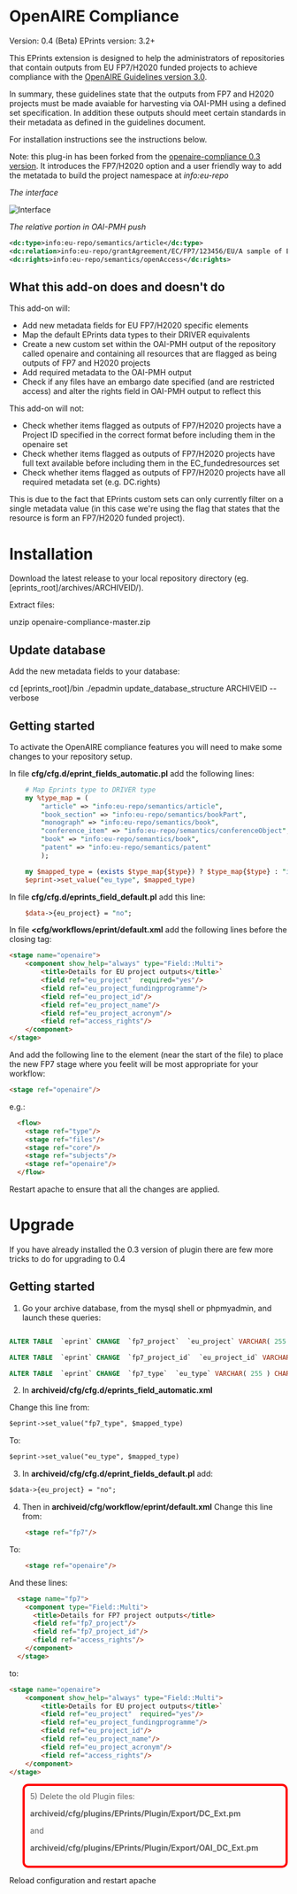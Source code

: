 OpenAIRE Compliance
===================

Version: 0.4 (Beta)
EPrints version: 3.2+

This EPrints extension is designed to help the administrators of repositories that contain outputs from EU FP7/H2020 funded projects to achieve compliance with the [OpenAIRE Guidelines version 3.0](https://guidelines.openaire.eu/en/latest/index.html).

In summary, these guidelines state that the outputs from FP7 and H2020 projects must be made avaiable for harvesting via OAI-PMH using a defined set specification. In addition these outputs should meet certain standards in their metadata as defined in the guidelines document.

For installation instructions see the instructions below.

Note: this plug-in has been forked from the [openaire-compliance 0.3 version](https://github.com/eprintsug/openaire-compliance). It introduces the FP7/H2020 option and a user friendly way to add the metatada to build the project namespace at <i>info:eu-repo</i> 

<i>The interface</i>

![Interface](OpenAireInterface.png)

<i>The relative portion in OAI-PMH push</i>
```xml
<dc:type>info:eu-repo/semantics/article</dc:type>
<dc:relation>info:eu-repo/grantAgreement/EC/FP7/123456/EU/A sample of EU project/EUPSAM</dc:relation>
<dc:rights>info:eu-repo/semantics/openAccess</dc:rights>
```

What this add-on does and doesn't do
------------------------------------

This add-on will:

* Add new metadata fields for EU FP7/H2020 specific elements
* Map the default EPrints data types to their DRIVER equivalents 
* Create a new custom set within the OAI-PMH output of the repository called openaire and containing all resources that are flagged as being outputs of FP7 and H2020 projects
* Add required metadata to the OAI-PMH output
* Check if any files have an embargo date specified (and are restricted access) and alter the rights field in OAI-PMH output to reflect this


This add-on will not:

* Check whether items flagged as outputs of FP7/H2020 projects have a Project ID specified in the correct format before including them in the openaire set
* Check whether items flagged as outputs of FP7/H2020 projects have full text available before including them in the EC_fundedresources set
* Check whether items flagged as outputs of FP7/H2020 projects have all required metadata set (e.g. DC.rights)

This is due to the fact that EPrints custom sets can only currently filter on a single metadata value (in this case we're using the flag that states that the resource is form an FP7/H2020 funded project).

Installation
============

Download the latest release to your local repository directory (eg. [eprints_root]/archives/ARCHIVEID/).

Extract files:

unzip openaire-compliance-master.zip


Update database
---------------

Add the new metadata fields to your database:

cd [eprints_root]/bin
./epadmin update_database_structure ARCHIVEID --verbose


Getting started
---------------

To activate the OpenAIRE compliance features you will need to make some changes to your repository setup. 


In file <b>cfg/cfg.d/eprint_fields_automatic.pl</b> add the following lines:

```perl
	# Map Eprints type to DRIVER type
	my %type_map = (
		"article" => "info:eu-repo/semantics/article",
		"book_section" => "info:eu-repo/semantics/bookPart",
		"monograph" => "info:eu-repo/semantics/book",
		"conference_item" => "info:eu-repo/semantics/conferenceObject",
		"book" => "info:eu-repo/semantics/book",
		"patent" => "info:eu-repo/semantics/patent"
		);

	my $mapped_type = (exists $type_map{$type}) ? $type_map{$type} : "info:eu-repo/semantics/other";
	$eprint->set_value("eu_type", $mapped_type)
```

In file <b>cfg/cfg.d/eprints_field_default.pl</b> add this line:


```perl
	$data->{eu_project} = "no";
```

In file <b><cfg/workflows/eprint/default.xml</b> add the following lines before the closing </workflow> tag:

```html
<stage name="openaire">
	<component show_help="always" type="Field::Multi">
		<title>Details for EU project outputs</title>`
		<field ref="eu_project"  required="yes"/>
		<field ref="eu_project_fundingprogramme"/>
		<field ref="eu_project_id"/>
		<field ref="eu_project_name"/>
		<field ref="eu_project_acronym"/>
		<field ref="access_rights"/>
	</component>
</stage>
```

And add the following line to the <flow> element (near the start of the file) to place the new FP7 stage where you feelit will be most appropriate for your workflow:

```html	
<stage ref="openaire"/>
```

e.g.:

```html
  <flow>
    <stage ref="type"/>
    <stage ref="files"/>
    <stage ref="core"/>
    <stage ref="subjects"/>
    <stage ref="openaire"/>
  </flow>
```

Restart apache to ensure that all the changes are applied.


Upgrade
=======

If you have already installed the 0.3 version of plugin there are few more tricks to do for upgrading to 0.4

Getting started
---------------

1) Go your archive database, from the mysql shell or phpmyadmin, and launch these queries:

```sql

ALTER TABLE  `eprint` CHANGE  `fp7_project`  `eu_project` VARCHAR( 255 ) CHARACTER SET utf8 COLLATE utf8_bin NULL DEFAULT NULL ;

ALTER TABLE  `eprint` CHANGE  `fp7_project_id`  `eu_project_id` VARCHAR( 255 ) CHARACTER SET utf8 COLLATE utf8_bin NULL DEFAULT NULL ;

ALTER TABLE  `eprint` CHANGE  `fp7_type`  `eu_type` VARCHAR( 255 ) CHARACTER SET utf8 COLLATE utf8_bin NULL DEFAULT NULL ;

```

2) In <b>archiveid/cfg/cfg.d/eprints_field_automatic.xml</b>

Change this line from:

```html
$eprint->set_value("fp7_type", $mapped_type)
```
To:

```html
$eprint->set_value("eu_type", $mapped_type)
```


3) In <b>archiveid/cfg/cfg.d/eprint_fields_default.pl</b> add:
```html
$data->{eu_project} = "no";
```	

4) Then in <b>archiveid/cfg/workflow/eprint/default.xml</b>
Change this line from:
```html
	<stage ref="fp7"/>
```    
To:
```html
	<stage ref="openaire"/>
```	
	
And these lines:
```html
  <stage name="fp7">
    <component type="Field::Multi">
      <title>Details for FP7 project outputs</title>
      <field ref="fp7_project"/>
      <field ref="fp7_project_id"/>
      <field ref="access_rights"/>
    </component>
  </stage>
```  
to:

```html
<stage name="openaire">
	<component show_help="always" type="Field::Multi">
		<title>Details for EU project outputs</title>`
		<field ref="eu_project"  required="yes"/>
		<field ref="eu_project_fundingprogramme"/>
		<field ref="eu_project_id"/>
		<field ref="eu_project_name"/>
		<field ref="eu_project_acronym"/>
		<field ref="access_rights"/>
	</component>
</stage>
```
<blockquote style="border:4px solid red;border-radius:10px;padding:10px">
5) Delete the old Plugin files:

<b>archiveid/cfg/plugins/EPrints/Plugin/Export/DC_Ext.pm</b>

and

<b>archiveid/cfg/plugins/EPrints/Plugin/Export/OAI_DC_Ext.pm</b>
</blockquote>

Reload configuration and restart apache




